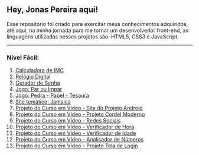 <h2>Hey, Jonas Pereira aqui!</h2>

<p>Esse repositório foi criado para exercitar meus conhecimentos adquiridos, até aqui, na minha jornada para me tornar um desenvolvedor front-end, as linguagens utilizadas nesses projetos são: HTML5, CSS3 e JavaScript.</p>


<!-- Nível Fácil -->
<hr>
<h3>Nível Fácil:</h3>
<ol>
    <li><a href="https://sraraujo.github.io/projetos/facil/calculadora-IMC/" target="_blank" rel="external">Calculadora de IMC</a></li>
    <li><a href="https://sraraujo.github.io/projetos/facil/relogio-digital/" target="_blank" rel="external">Relógio Digital</a></li>
    <li><a href="https://sraraujo.github.io/projetos/facil/gerador-senha" target="_blank" rel="external">Gerador de Senha</a></li>
    <li><a href="https://sraraujo.github.io/projetos/facil/impar-par/" target="_blank" rel="external">Jogo: Par ou Ímpar</a></li>
    <li><a href="https://sraraujo.github.io/projetos/facil/pedra-papel-tesoura/" target="_blank" rel="external">Jogo: Pedra - Papel - Tesoura</a></li>
    <li><a href="https://sraraujo.github.io/jamaica/" target="_blank" rel="external">Site temático: Jamaica</a></li>
    <li><a href="https://sraraujo.github.io/projeto-android/#" target="_blank" rel="external">Projeto do Curso em Vídeo - Site do Projeto Android</a></li>
    <li><a href="https://sraraujo.github.io/projeto-cordel/" target="_blank" rel="external">Projeto do Curso em Vídeo - Projeto Cordel Moderno</a></li>
    <li><a href="https://sraraujo.github.io/redes-sociais/" target="_blank" rel="external">Projeto do Curso em Vídeo - Redes Sociais</a></li>
    <li><a href="https://sraraujo.github.io/javascript/aula014/ex01/ex013.html" target="_blank" rel="external">Projeto do Curso em Vídeo - Verificador de Hora</a></li>
    <li><a href="https://sraraujo.github.io/javascript/aula014/ex02/index.html" target="_blank" rel="external">Projeto do Curso em Vídeo - Verificador de Idade</a></li>
    <li><a href="https://sraraujo.github.io/javascript/aula017/index.html" target="_blank" rel="external">Projeto do Curso em Vídeo - Analisador de Números</a></li>
    <li><a href="https://sraraujo.github.io/projeto-login/" target="_blank">Projeto do Curso em Vídeo - Projeto Tela de Login</a></li>
</ol>
